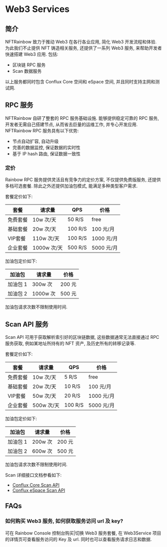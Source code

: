 Web3 Services
=============

## 简介

NFTRainbow 致力于推动 Web3 在各行各业应用, 简化 Web3 开发流程和体验. 为此我们不止提供 NFT 铸造相关服务, 还提供了一系列 Web3 服务, 来帮助开发者快速搭建 Web3 应用. 包括:

* 区块链 RPC 服务
* Scan 数据服务

以上服务都同时包含 Conflux Core 空间和 eSpace 空间, 并且同时支持主网和测试网.

## RPC 服务

NFTRainbow 自研了整套的 RPC 服务基础设施. 能够提供稳定可靠的 RPC 服务, 开发者无需自己搭建节点, 从而省去巨量的运维工作, 并专心开发应用. NFTRainbow RPC 服务具有以下优势:

* 节点自动扩容, 自动升级
* 完善的数据监控, 保证数据的实时性
* 基于 IP hash 路由, 保证数据一致性

### 定价

Rainbow RPC 服务提供灵活且有竞争力的定价方案, 不仅提供免费版服务, 还提供多档可选套餐. 除此之外还提供加油包模式, 能满足多种类型客户需求.

套餐定价如下:

| 套餐 | 请求量 | QPS | 价格  |
|---|---|---|---|
| 免费套餐  | 10w 次/天 | 50 R/S  | free |
| 基础套餐  | 20w 次/天 | 100 R/S  | 100 元/月 |
| VIP套餐  | 110w 次/天 | 100 R/S  | 1000 元/月 |
| 企业套餐  | 1000w 次/天 | 500 R/S  | 5000 元/月 |

加油包定价如下:

| 加油包 | 请求量 | 价格  |
|---|---|---|
| 加油包 1  | 300w 次| 200 元  |
| 加油包 2  | 1000w 次| 500 元  |

加油包请求次数不限制使用时间.

## Scan API 服务

Scan API 可用于获取解析索引好的区块链数据, 这些数据通常无法直接通过 RPC 服务获取, 例如某地址所持有的 NFT 资产, 及历史所有的转移记录等. 

套餐定价如下:

| 套餐 | 请求量 | QPS | 价格  |
|---|---|---|---|
| 免费套餐  | 10w 次/天 | 5 R/S  | free |
| 基础套餐  | 20w 次/天 | 10 R/S  | 100 元/月 |
| VIP套餐  | 50w 次/天 | 20 R/S  | 1000 元/月 |
| 企业套餐  | 500w 次/天 | 100 R/S  | 5000 元/月 |

加油包定价如下:

| 加油包 | 请求量 | 价格  |
|---|---|---|
| 加油包 1  | 200w 次| 200 元  |
| 加油包 2  | 600w 次| 500 元  |

加油包请求次数不限制使用时间.

Scan 详细接口文档参看如下:

* [Conflux Core Scan API](https://api.confluxscan.net/doc)
* [Conflux eSpace Scan API](https://evmapi.confluxscan.net/doc)

## FAQs

### 如何购买 Web3 服务, 如何获取服务访问 url 及 key?

可在 Rainbow Console 控制台购买|切换 Web3 服务套餐, 在 Web3Service 项目的详情页可查看服务访问的 Key 及 url. 同时也可以查看服务请求日志和数据.

